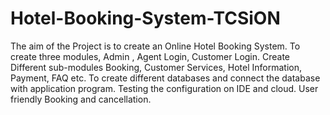 # Hotel-Booking-System-TCSiON
The aim of the Project is to create an Online Hotel Booking System. To create three modules, Admin , Agent Login, Customer Login. Create Different sub-modules Booking, Customer Services, Hotel Information, Payment, FAQ etc. To create different databases and connect the database with application program. Testing the configuration on IDE and cloud. User friendly Booking and cancellation.

